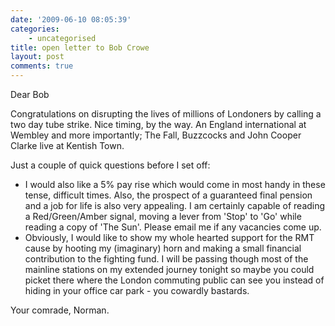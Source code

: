 ```yaml
---
date: '2009-06-10 08:05:39'
categories:
    - uncategorised
title: open letter to Bob Crowe
layout: post
comments: true
---
```


Dear Bob

Congratulations on disrupting the lives of millions of Londoners by
calling a two day tube strike. Nice timing, by the way. An England
international at Wembley and more importantly; The Fall, Buzzcocks and
John Cooper Clarke live at Kentish Town.

Just a couple of quick questions before I set off:
-   I would also like a 5% pay rise which would come in most handy in
    these tense, difficult times. Also, the prospect of a guaranteed
    final pension and a job for life is also very appealing. I am
    certainly capable of reading a Red/Green/Amber signal, moving a
    lever from 'Stop' to 'Go' while reading a copy of 'The Sun'. Please
    email me if any vacancies come up.
-   Obviously, I would like to show my whole hearted support for the RMT
    cause by hooting my (imaginary) horn and making a small financial
    contribution to the fighting fund. I will be passing though most of
    the mainline stations on my extended journey tonight so maybe you
    could picket there where the London commuting public can see you
    instead of hiding in your office car park - you cowardly bastards.

Your comrade, Norman.
